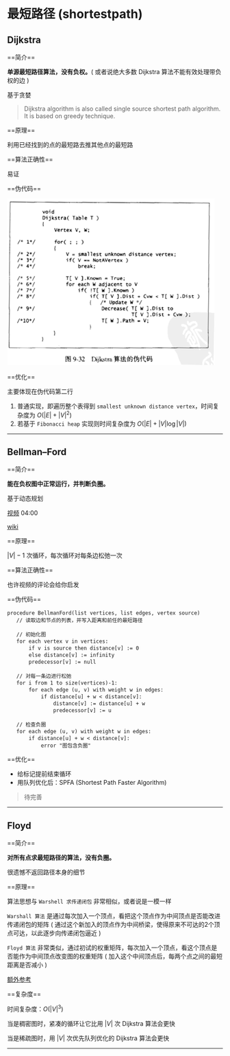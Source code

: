 # 最短路径 (shortestpath)

## Dijkstra
==简介==

**单源最短路径算法，没有负权。**( 或者说绝大多数 Dijkstra 算法不能有效处理带负权的边 )

基于贪婪

> Dijkstra algorithm is also called single source shortest path algorithm. It is based on greedy technique.

==原理==

利用已经找到的点的最短路去推其他点的最短路

==算法正确性==

易证

==伪代码==

![](image/2021-12-17-17-48-17.png)

==优化==

主要体现在伪代码第二行

1. 普通实现，即遍历整个表得到 `smallest unknown distance vertex`，时间复杂度为 $O(|E|+|V|^2)$
2. 若基于 `Fibonacci heap` 实现则时间复杂度为 $O(|E| + |V|\log |V|)$

---

## Bellman–Ford
==简介==

**能在负权图中正常运行，并判断负圈。**

基于动态规划

[视频](https://www.bilibili.com/video/av48431327/) 04:00

[wiki](https://zh.wikipedia.org/wiki/%E8%B4%9D%E5%B0%94%E6%9B%BC-%E7%A6%8F%E7%89%B9%E7%AE%97%E6%B3%95)

==原理==

$|V|-1$ 次循环，每次循环对每条边松弛一次

==算法正确性==

也许视频的评论会给你启发

==伪代码==

```
procedure BellmanFord(list vertices, list edges, vertex source)
   // 读取边和节点的列表，并写入距离和前任的最短路径

   // 初始化图
   for each vertex v in vertices:
       if v is source then distance[v] := 0
       else distance[v] := infinity
       predecessor[v] := null

   // 对每一条边进行松弛
   for i from 1 to size(vertices)-1:
       for each edge (u, v) with weight w in edges:
           if distance[u] + w < distance[v]:
               distance[v] := distance[u] + w
               predecessor[v] := u

   // 检查负圈
   for each edge (u, v) with weight w in edges:
       if distance[u] + w < distance[v]:
           error "图包含负圈"
```

==优化==

* 给标记提前结束循环
* 用队列优化后：SPFA (Shortest Path Faster Algorithm)

> 待完善

---

## Floyd
==简介==

**对所有点求最短路径的算法，没有负圈。**

很遗憾不返回路径本身的细节

==原理==

算法思想与 `Warshell 求传递闭包` 非常相似，或者说是一模一样

`Warshall 算法` 是通过每次加入一个顶点，看把这个顶点作为中间顶点是否能改进传递闭包的矩阵
( 通过这个新加入的顶点作为中间桥梁，使得原来不可达的2个顶点可达，以此逐步向传递闭包逼近 )

`Floyd 算法` 非常类似，通过初试的权重矩阵，每次加入一个顶点，看这个顶点是否能作为中间顶点改变图的权重矩阵
( 加入这个中间顶点后，每两个点之间的最短距离是否减小 )

[额外参考](https://www.cnblogs.com/jmzz/archive/2011/07/01/2095158.html)

==复杂度==

时间复杂度：$O(|V|^3)$

当是稠密图时，紧凑的循环让它比用 $|V|$ 次 Dijkstra 算法会更快

当是稀疏图时，用 $|V|$ 次优先队列优化的 Dijkstra 算法会更快

---